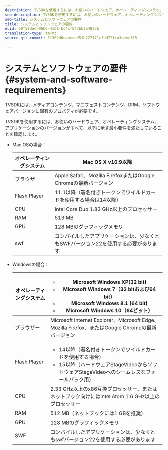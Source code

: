 ```yaml
---
description: TVSDKを使用するには、お使いのハードウェア、オペレーティングシステム、アプリケーションのバージョンがすべて、以下に示す最小要件を満たしていることを確認します。
seo-description: TVSDKを使用するには、お使いのハードウェア、オペレーティングシステム、アプリケーションのバージョンがすべて、以下に示す最小要件を満たしていることを確認します。
seo-title: システムとソフトウェアの要件
title: システムとソフトウェアの要件
uuid: e0f58dac-96b6-41d1-bc4c-543bb3b4823b
translation-type: tm+mt
source-git-commit: 51302d6eaeccdd51b227171cfbd72fca3aeec115

---
```



# システムとソフトウェアの要件{#system-and-software-requirements}

TVSDKには、メディアコンテンツ、マニフェストコンテンツ、DRM、ソフトウェアバージョンに固有のプロパティが必要です。

TVSDKを使用するには、お使いのハードウェア、オペレーティングシステム、アプリケーションのバージョンがすべて、以下に示す最小要件を満たしていることを確認します。

<!--<a id="section_FD9C110E85BB483B869FBB94E5662710"></a>-->

* Mac OSの場合：

   | オペレーティングシステム | Mac OS X v10.9以降 |
   |---|---|
   | ブラウザ | Apple Safari、Mozilla FirefoxまたはGoogle Chromeの最新バージョン |
   | Flash Player | 11.1以降（署名付きトークンでワイルドカードを使用する場合は14以降） |
   | CPU | Intel Core Duo 1.83 GHz以上のプロセッサー |
   | RAM | 513 MB |
   | GPU | 128 MBのグラフィックメモリ |
   | swf | コンパイルしたアプリケーションは、少なくともSWFバージョン22を使用する必要があります |

* Windowsの場合：

   | オペレーティングシステム | <ul><li>Microsoft Windows XP(32 bit)</li><li>Microsoft Windows 7（32 bitおよび64 bit）</li><li>Microsoft Windows 8.1 (64 bit)</li><li>Microsoft Windows 10（64ビット）</li></ul> |
   |---|---|
   | ブラウザー | Microsoft Internet Explorer、Microsoft Edge、Mozilla Firefox、またはGoogle Chromeの最新バージョン |
   | Flash Player | <ul><li>14以降（署名付きトークンでワイルドカードを使用する場合）</li><li>15以降（ハードウェアStageVideoからソフトウェアStageVideoへのシームレスなフォールバック用）</li></ul> |
   | CPU | 2.33 GHz以上のx86互換プロセッサー、またはネットブック向けにはIntel Atom 1.6 GHz以上のプロセッサー |
   | RAM | 512 MB（ネットブックには1 GBを推奨） |
   | GPU | 128 MBのグラフィックメモリ |
   | SWF | コンパイルしたアプリケーションは、少なくともswfバージョン22を使用する必要があります |
